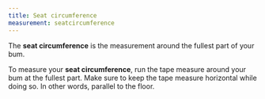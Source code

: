 ```yaml
---
title: Seat circumference
measurement: seatcircumference
---
```


The **seat circumference** is the measurement around the fullest part of your bum.

To measure your **seat circumference**, 
run the tape measure around your bum at the fullest part. 
Make sure to keep the tape measure horizontal while doing so. In other words, parallel to the floor.
